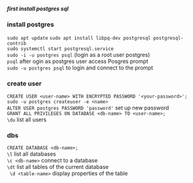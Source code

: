 ##### first install postgres sql <br/>

### install postgres
```sudo apt update```
```sudo apt install libpq-dev postgresql postgresql-contrib``` <br/>
```sudo systemctl start postgresql.service``` <br/>
```sudo -i -u postgres psql``` (login as a root user postgres) <br/>
```psql``` after ogin as postgres user access Posgres prompt <br/>
```sudo -u postgres psql``` to login and connect to the prompt <br/>

### create user
```CREATE USER <user-name> WITH ENCRYPTED PASSWORD '<your-password>';```<br/>
```sudo -u postgres createuser -e <name>```<br/>
```ALTER USER postgres PASSWORD 'password'``` set up new password<br/>
```GRANT ALL PRIVILEGES ON DATABASE <db-name> TO <user-name>;```<br/>
```\du``` list all users <br/>


### dbs
```CREATE DATABASE <db-name>;``` <br/>
``` \l ``` list all databases <br/>
```\c <db-name>``` connect to a database <br/>
```\dt``` list all tables of the current database <br/>
``` \d <table-name>``` display properties of the table <br/>
